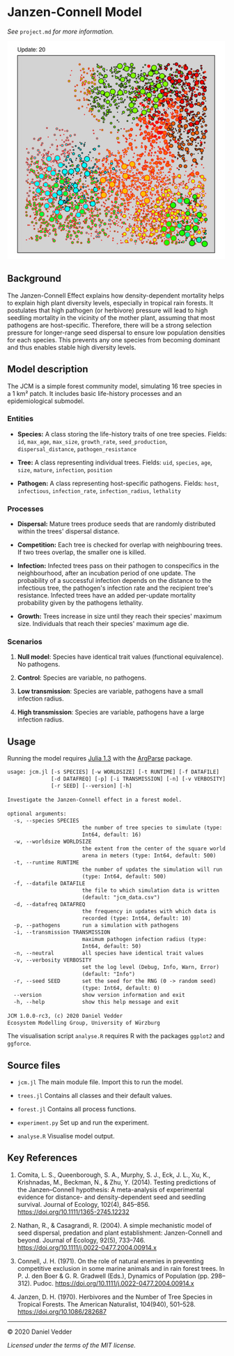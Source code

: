 # Janzen-Connell Model

*See* `project.md` *for more information.*

![A simulated forest after 20 updates](illustration.jpg)

## Background

The Janzen-Connell Effect explains how density-dependent mortality helps to
explain high plant diversity levels, especially in tropical rain forests. It 
postulates that high pathogen (or herbivore) pressure will lead to high seedling 
mortality in the vicinity of the mother plant, assuming that most pathogens are 
host-specific. Therefore, there will be a strong selection pressure for 
longer-range seed dispersal to ensure low population densities for each species. 
This prevents any one species from becoming dominant and thus enables stable high 
diversity levels.

## Model description

The JCM is a simple forest community model, simulating 16 tree species in a 1 km²
patch. It includes basic life-history processes and an epidemiological submodel.

### Entities

- **Species:** A class storing the life-history traits of one tree species.
  Fields: `id`, `max_age`, `max_size`, `growth_rate`, `seed_production`,
  `dispersal_distance`, `pathogen_resistance`
  
- **Tree:** A class representing individual trees. Fields: `uid`, `species`,
  `age`, `size`, `mature`, `infection`, `position`
  
- **Pathogen:** A class representing host-specific pathogens. Fields:
  `host`, `infectious`, `infection_rate`, `infection_radius`, `lethality`

### Processes

- **Dispersal:** Mature trees produce seeds that are randomly distributed 
within the trees' dispersal distance.

- **Competition:** Each tree is checked for overlap with neighbouring trees. 
If two trees overlap, the smaller one is killed.

- **Infection:** Infected trees pass on their pathogen to conspecifics in the
neighbourhood, after an incubation period of one update. The probability 
of a successful infection depends on the distance to the infectious tree, 
the pathogen's infection rate and the recipient tree's resistance. 
Infected trees have an added per-update mortality probability given 
by the pathogens lethality.

- **Growth:** Trees increase in size until they reach their species' maximum 
size. Individuals that reach their species' maximum age die.

### Scenarios

1. **Null model**: Species have identical trait values (functional equivalence).
   No pathogens.
   
2. **Control**: Species are variable, no pathogens.

3. **Low transmission**: Species are variable, pathogens have a small infection 
  radius.

4. **High transmission**: Species are variable, pathogens have a large infection 
  radius.

## Usage

Running the model requires [Julia 1.3](https://julialang.org/downloads/) with the
[ArgParse](https://argparsejl.readthedocs.io/en/latest/argparse.html#) package.

```
usage: jcm.jl [-s SPECIES] [-w WORLDSIZE] [-t RUNTIME] [-f DATAFILE]
              [-d DATAFREQ] [-p] [-i TRANSMISSION] [-n] [-v VERBOSITY]
              [-r SEED] [--version] [-h]

Investigate the Janzen-Connell effect in a forest model.

optional arguments:
  -s, --species SPECIES
                        the number of tree species to simulate (type:
                        Int64, default: 16)
  -w, --worldsize WORLDSIZE
                        the extent from the center of the square world
                        arena in meters (type: Int64, default: 500)
  -t, --runtime RUNTIME
                        the number of updates the simulation will run
                        (type: Int64, default: 500)
  -f, --datafile DATAFILE
                        the file to which simulation data is written
                        (default: "jcm_data.csv")
  -d, --datafreq DATAFREQ
                        the frequency in updates with which data is
                        recorded (type: Int64, default: 10)
  -p, --pathogens       run a simulation with pathogens
  -i, --transmission TRANSMISSION
                        maximum pathogen infection radius (type:
                        Int64, default: 50)
  -n, --neutral         all species have identical trait values
  -v, --verbosity VERBOSITY
                        set the log level (Debug, Info, Warn, Error)
                        (default: "Info")
  -r, --seed SEED       set the seed for the RNG (0 -> random seed)
                        (type: Int64, default: 0)
  --version             show version information and exit
  -h, --help            show this help message and exit

JCM 1.0.0-rc3, (c) 2020 Daniel Vedder
Ecosystem Modelling Group, University of Würzburg
```

The visualisation script `analyse.R` requires R with the packages `ggplot2`
and `ggforce`.

## Source files

- `jcm.jl` The main module file. Import this to run the model.

- `trees.jl` Contains all classes and their default values.

- `forest.jl` Contains all process functions.

- `experiment.py` Set up and run the experiment.

- `analyse.R` Visualise model output.

## Key References

1. Comita, L. S., Queenborough, S. A., Murphy, S. J., Eck, J. L., Xu, K., 
Krishnadas, M., Beckman, N., & Zhu, Y. (2014). Testing predictions of the 
Janzen–Connell hypothesis: A meta-analysis of experimental evidence for 
distance- and density-dependent seed and seedling survival. Journal of Ecology, 
102(4), 845–856. https://doi.org/10.1111/1365-2745.12232

2. Nathan, R., & Casagrandi, R. (2004). A simple mechanistic model of seed 
dispersal, predation and plant establishment: Janzen-Connell and beyond. 
Journal of Ecology, 92(5), 733–746. https://doi.org/10.1111/j.0022-0477.2004.00914.x

3. Connell, J. H. (1971). On the role of natural enemies in preventing 
competitive exclusion in some marine animals and in rain forest trees. 
In P. J. den Boer & G. R. Gradwell (Eds.), Dynamics of Population 
(pp. 298–312). Pudoc. https://doi.org/10.1111/j.0022-0477.2004.00914.x

4. Janzen, D. H. (1970). Herbivores and the Number of Tree Species in 
Tropical Forests. The American Naturalist, 104(940), 501–528. 
https://doi.org/10.1086/282687

---
&copy; 2020 Daniel Vedder

*Licensed under the terms of the MIT license.*
